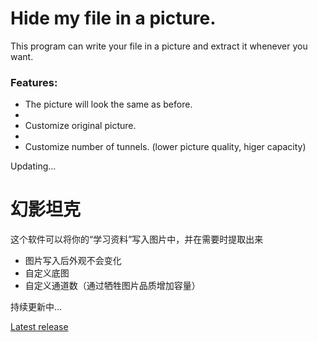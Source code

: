# Hide my file in a picture.

This program can write your file in a picture and extract it whenever you want.

### Features:

* The picture will look the same as before.
* 
* Customize original picture.
* 
* Customize number of tunnels. (lower picture quality, higer capacity)

Updating...

# 幻影坦克

这个软件可以将你的“学习资料”写入图片中，并在需要时提取出来

* 图片写入后外观不会变化
* 自定义底图
* 自定义通道数（通过牺牲图片品质增加容量）
 
持续更新中...

[Latest release](https://github.com/bugByteMe/hideMyFile/releases)
